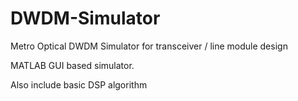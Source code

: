# DWDM-Simulator
Metro Optical DWDM Simulator for transceiver / line module design

MATLAB GUI based simulator.

Also include basic DSP algorithm

